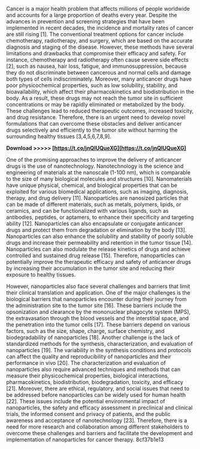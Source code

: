 
 
Cancer is a major health problem that affects millions of people worldwide and accounts for a large proportion of deaths every year. Despite the advances in prevention and screening strategies that have been implemented in recent decades, the incidence and mortality rates of cancer are still rising [1]. The conventional treatment options for cancer include chemotherapy, radiotherapy, and surgery, which are based on the accurate diagnosis and staging of the disease. However, these methods have several limitations and drawbacks that compromise their efficacy and safety. For instance, chemotherapy and radiotherapy often cause severe side effects [2], such as nausea, hair loss, fatigue, and immunosuppression, because they do not discriminate between cancerous and normal cells and damage both types of cells indiscriminately. Moreover, many anticancer drugs have poor physicochemical properties, such as low solubility, stability, and bioavailability, which affect their pharmacokinetics and biodistribution in the body. As a result, these drugs may not reach the tumor site in sufficient concentrations or may be rapidly eliminated or metabolized by the body. These challenges lead to reduced therapeutic outcomes, increased toxicity, and drug resistance. Therefore, there is an urgent need to develop novel formulations that can overcome these obstacles and deliver anticancer drugs selectively and efficiently to the tumor site without harming the surrounding healthy tissues [3,4,5,6,7,8,9].
 
**Download >>>>> [https://t.co/jnQIUQueXG](https://t.co/jnQIUQueXG)**


  
One of the promising approaches to improve the delivery of anticancer drugs is the use of nanotechnology. Nanotechnology is the science and engineering of materials at the nanoscale (1-100 nm), which is comparable to the size of many biological molecules and structures [10]. Nanomaterials have unique physical, chemical, and biological properties that can be exploited for various biomedical applications, such as imaging, diagnosis, therapy, and drug delivery [11]. Nanoparticles are nanosized particles that can be made of different materials, such as metals, polymers, lipids, or ceramics, and can be functionalized with various ligands, such as antibodies, peptides, or aptamers, to enhance their specificity and targeting ability [12]. Nanoparticles can also encapsulate or conjugate anticancer drugs and protect them from degradation or elimination by the body [13]. Nanoparticles can also enhance the solubility and stability of poorly soluble drugs and increase their permeability and retention in the tumor tissue [14]. Nanoparticles can also modulate the release kinetics of drugs and achieve controlled and sustained drug release [15]. Therefore, nanoparticles can potentially improve the therapeutic efficacy and safety of anticancer drugs by increasing their accumulation in the tumor site and reducing their exposure to healthy tissues.
  
However, nanoparticles also face several challenges and barriers that limit their clinical translation and application. One of the major challenges is the biological barriers that nanoparticles encounter during their journey from the administration site to the tumor site [16]. These barriers include the opsonization and clearance by the mononuclear phagocyte system (MPS), the extravasation through the blood vessels and the interstitial space, and the penetration into the tumor cells [17]. These barriers depend on various factors, such as the size, shape, charge, surface chemistry, and biodegradability of nanoparticles [18]. Another challenge is the lack of standardized methods for the synthesis, characterization, and evaluation of nanoparticles [19]. The variability in the synthesis conditions and protocols can affect the quality and reproducibility of nanoparticles and their performance in vivo [20]. The characterization and evaluation of nanoparticles also require advanced techniques and methods that can measure their physicochemical properties, biological interactions, pharmacokinetics, biodistribution, biodegradation, toxicity, and efficacy [21]. Moreover, there are ethical, regulatory, and social issues that need to be addressed before nanoparticles can be widely used for human health [22]. These issues include the potential environmental impact of nanoparticles, the safety and efficacy assessment in preclinical and clinical trials, the informed consent and privacy of patients, and the public awareness and acceptance of nanotechnology [23]. Therefore, there is a need for more research and collaboration among different stakeholders to overcome these challenges and barriers and facilitate the development and implementation of nanoparticles for cancer therapy.
 8cf37b1e13
 
